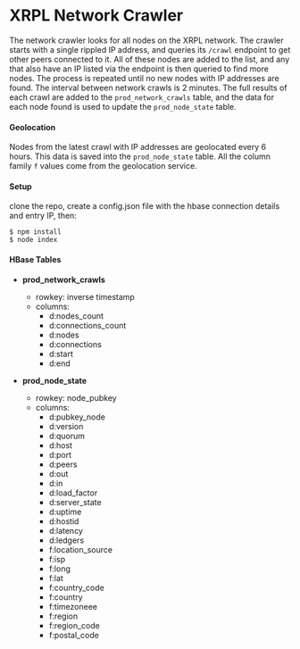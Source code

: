 # XRPL Network Crawler

The network crawler looks for all nodes on the XRPL network.  The crawler starts with a single rippled IP address, and queries its `/crawl` endpoint to get other peers connected to it.  All of these nodes are added to the list, and any that also have an IP listed via the endpoint is then queried to find more nodes.  The process is repeated until no new nodes with IP addresses are found.  The interval between network crawls is 2 minutes.  The full results of each crawl are added to the `prod_network_crawls` table, and the data for each node found is used to update the `prod_node_state` table.

#### Geolocation

Nodes from the latest crawl with IP addresses are geolocated every 6 hours.  This data is saved into the `prod_node_state` table.  All the column family `f` values come from the geolocation service.

#### Setup

clone the repo, create a config.json file with the hbase connection details and entry IP, then:
```
$ npm install
$ node index

```

#### HBase Tables

* **prod_network_crawls**
  * rowkey: inverse timestamp
  * columns:
    * d:nodes_count
    * d:connections_count
    * d:nodes
    * d:connections
    * d:start
    * d:end

* **prod_node_state**
  * rowkey: node_pubkey
  * columns:
    * d:pubkey_node
    * d:version
    * d:quorum
    * d:host
    * d:port
    * d:peers
    * d:out
    * d:in
    * d:load_factor
    * d:server_state
    * d:uptime
    * d:hostid
    * d:latency
    * d:ledgers
    * f:location_source
    * f:isp
    * f:long
    * f:lat
    * f:country_code
    * f:country
    * f:timezoneee
    * f:region
    * f:region_code
    * f:postal_code
